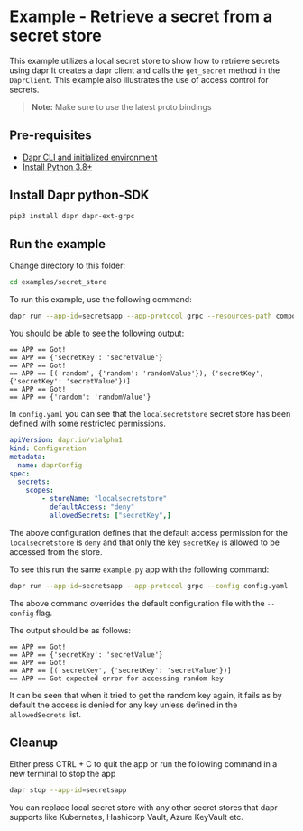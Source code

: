 # Example - Retrieve a secret from a secret store

This example utilizes a local secret store to show how to retrieve secrets using dapr
It creates a dapr client and calls the `get_secret` method in the `DaprClient`.
This example also illustrates the use of access control for secrets.

> **Note:** Make sure to use the latest proto bindings

## Pre-requisites

- [Dapr CLI and initialized environment](https://docs.dapr.io/getting-started)
- [Install Python 3.8+](https://www.python.org/downloads/)

## Install Dapr python-SDK

<!-- Our CI/CD pipeline automatically installs the correct version, so we can skip this step in the automation -->
```bash
pip3 install dapr dapr-ext-grpc
```

## Run the example

Change directory to this folder:
```bash
cd examples/secret_store
```

To run this example, use the following command:

<!-- STEP
name: Run secret store example
expected_stdout_lines:
  - "== APP == Got!"
  - "== APP == {'secretKey': 'secretValue'}"
  - "== APP == Got!"
  - "== APP == [('random', {'random': 'randomValue'}), ('secretKey', {'secretKey': 'secretValue'})]"
  - "== APP == Got!"
  - "== APP == {'random': 'randomValue'}"
timeout_seconds: 2
-->

```bash
dapr run --app-id=secretsapp --app-protocol grpc --resources-path components/ python3 example.py
```

<!-- END_STEP -->

You should be able to see the following output:
```
== APP == Got!
== APP == {'secretKey': 'secretValue'}
== APP == Got!
== APP == [('random', {'random': 'randomValue'}), ('secretKey', {'secretKey': 'secretValue'})]
== APP == Got!
== APP == {'random': 'randomValue'}
```

In `config.yaml` you can see that the `localsecretstore` secret store has been defined with some restricted permissions.

```yaml
apiVersion: dapr.io/v1alpha1
kind: Configuration
metadata:
  name: daprConfig
spec:
  secrets:
    scopes:
        - storeName: "localsecretstore"
          defaultAccess: "deny"
          allowedSecrets: ["secretKey",]
```

The above configuration defines that the default access permission for the `localsecretstore` is `deny` and that only the 
key `secretKey` is allowed to be accessed from the store.

To see this run the same `example.py` app with the following command: 

<!-- STEP
name: Run secret store example with access config
expected_stdout_lines:
  - "== APP == Got!"
  - "== APP == {'secretKey': 'secretValue'}"
  - "== APP == Got!"
  - "== APP == [('secretKey', {'secretKey': 'secretValue'})]"
  - "== APP == Got expected error for accessing random key"
timeout_seconds: 2
-->

```bash
dapr run --app-id=secretsapp --app-protocol grpc --config config.yaml --resources-path components/ python3 example.py
```

<!-- END_STEP -->

The above command overrides the default configuration file with the `--config` flag.

The output should be as follows:
```
== APP == Got!
== APP == {'secretKey': 'secretValue'}
== APP == Got!
== APP == [('secretKey', {'secretKey': 'secretValue'})]
== APP == Got expected error for accessing random key
```

It can be seen that when it tried to get the random key again, it fails as by default the access is denied for any key 
unless defined in the `allowedSecrets` list.

## Cleanup

Either press CTRL + C to quit the app or run the following command in a new terminal to stop the app
```bash
dapr stop --app-id=secretsapp
```


You can replace local secret store with any other secret stores that dapr supports like Kubernetes, Hashicorp Vault, Azure KeyVault etc.

